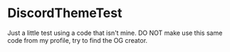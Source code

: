 # DiscordThemeTest
Just a little test using a code that isn't mine. DO NOT make use this same code from my profile, try to find the OG creator. 
